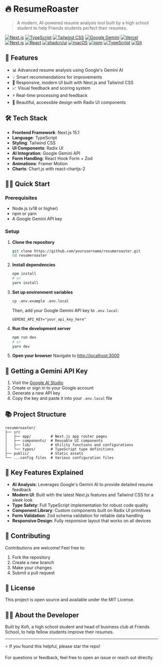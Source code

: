 # 🔥 ResumeRoaster

> A modern, AI-powered resume analysis tool built by a high school student to help Friends students perfect their resumes.

[![Next.js](https://img.shields.io/badge/Next.js-15.1-black?style=flat-square&logo=next.js)](https://nextjs.org/)
[![TypeScript](https://img.shields.io/badge/TypeScript-5.0-blue?style=flat-square&logo=typescript)](https://www.typescriptlang.org/)
[![Tailwind CSS](https://img.shields.io/badge/Tailwind-3.4-38B2AC?style=flat-square&logo=tailwind-css)](https://tailwindcss.com/)
[![Google Gemini](https://img.shields.io/badge/Google%20Gemini-blue?logo=googlegemini&logoColor=fff)](https://blog.google/technology/google-deepmind/google-gemini-ai-update-december-2024/#ceo-message)
[![Vercel](https://img.shields.io/badge/Vercel-%23000000.svg?logo=vercel&logoColor=white)](https://vercel.com)
[![Next.js](https://img.shields.io/badge/Next.js-black?logo=next.js&logoColor=white)](https://nextjs.org/)
[![React](https://img.shields.io/badge/React-%2320232a.svg?logo=react&logoColor=%2361DAFB)](https://react.dev/)
[![shadcn/ui](https://img.shields.io/badge/shadcn%2Fui-000?logo=shadcnui&logoColor=fff)](https://ui.shadcn.com/)
[![macOS](https://img.shields.io/badge/macOS-000000?logo=apple&logoColor=F0F0F0)](https://www.apple.com/macos/)
[![npm](https://img.shields.io/badge/npm-CB3837?logo=npm&logoColor=fff)](https://www.npmjs.com/)
[![TypeScript](https://img.shields.io/badge/TypeScript-3178C6?logo=typescript&logoColor=fff)](https://www.typescriptlang.org/)
[![Git](https://img.shields.io/badge/Git-F05032?logo=git&logoColor=fff)](https://git-scm.com/)



## 🚀 Features

- 📊 Advanced resume analysis using Google's Gemini AI
- 💡 Smart recommendations for improvements
- 📱 Responsive, modern UI built with Next.js and Tailwind CSS
- 📈 Visual feedback and scoring system
- ⚡️ Real-time processing and feedback
- 🎨 Beautiful, accessible design with Radix UI components

## 🛠 Tech Stack

- **Frontend Framework**: Next.js 15.1
- **Language**: TypeScript
- **Styling**: Tailwind CSS
- **UI Components**: Radix UI
- **AI Integration**: Google Gemini API
- **Form Handling**: React Hook Form + Zod
- **Animations**: Framer Motion
- **Charts**: Chart.js with react-chartjs-2

## 🏃‍♂️ Quick Start

### Prerequisites

- Node.js (v18 or higher)
- npm or yarn
- A Google Gemini API key

### Setup

1. **Clone the repository**
   ```bash
   git clone https://github.com/yourusername/resumeroaster.git
   cd resumeroaster
   ```

2. **Install dependencies**
   ```bash
   npm install
   # or
   yarn install
   ```

3. **Set up environment variables**
   ```bash
   cp .env.example .env.local
   ```
   Then, add your Google Gemini API key to `.env.local`:
   ```
   GEMINI_API_KEY="your_api_key_here"
   ```

4. **Run the development server**
   ```bash
   npm run dev
   # or
   yarn dev
   ```

5. **Open your browser**
   Navigate to [http://localhost:3000](http://localhost:3000)

## 🔑 Getting a Gemini API Key

1. Visit the [Google AI Studio](https://aistudio.google.com)
2. Create or sign in to your Google account
3. Generate a new API key
4. Copy the key and paste it into your `.env.local` file

## 📚 Project Structure

```
resumeroaster/
├── src
│   ├── app/         # Next.js app router pages
│   ├── components/  # Reusable UI components
│   ├── lib/         # Utility functions and configurations
│   └── types/       # TypeScript type definitions
├── public/          # Static assets
└── ...config files  # Various configuration files
```

## 🧪 Key Features Explained

- **AI Analysis**: Leverages Google's Gemini AI to provide detailed resume feedback
- **Modern UI**: Built with the latest Next.js features and Tailwind CSS for a sleek look
- **Type Safety**: Full TypeScript implementation for robust code quality
- **Component Library**: Custom components built on Radix UI primitives
- **Form Validation**: Zod schema validation for reliable data handling
- **Responsive Design**: Fully responsive layout that works on all devices

## 🤝 Contributing

Contributions are welcome! Feel free to:
1. Fork the repository
2. Create a new branch
3. Make your changes
4. Submit a pull request

## 📝 License

This project is open source and available under the MIT License.

## 🙋‍♂️ About the Developer

Built by Kofi, a high school student and head of business club at Friends School, to help fellow students improve their resumes.

---

⭐️ If you found this helpful, please star the repo!

For questions or feedback, feel free to open an issue or reach out directly.
